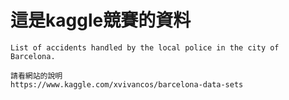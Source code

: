 # 這是kaggle競賽的資料

```
List of accidents handled by the local police in the city of Barcelona.

請看網站的說明
https://www.kaggle.com/xvivancos/barcelona-data-sets
```
